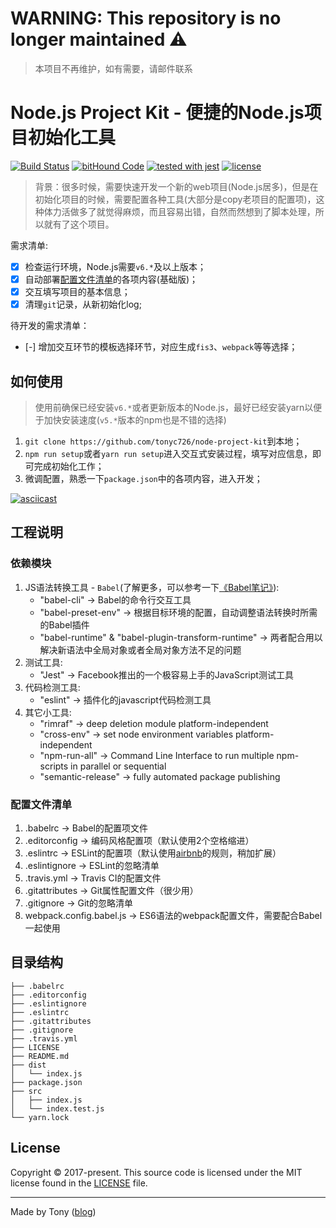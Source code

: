 # WARNING: This repository is no longer maintained :warning:

> 本项目不再维护，如有需要，请邮件联系

# Node.js Project Kit - 便捷的Node.js项目初始化工具

[![Build Status](https://travis-ci.org/tonyc726/node-project-kit.svg?style=flat-square&branch=master)](https://travis-ci.org/tonyc726/node-project-kit)
[![bitHound Code](https://www.bithound.io/github/tonyc726/node-project-kit/badges/code.svg)](https://www.bithound.io/github/tonyc726/node-project-kit)
[![tested with jest](https://img.shields.io/badge/tested_with-jest-99424f.svg)](https://github.com/facebook/jest)
[![license](https://img.shields.io/github/license/mashape/apistatus.svg?style=flat-square)](https://github.com/tonyc726/node-project-kit)

> 背景：很多时候，需要快速开发一个新的web项目(Node.js居多)，但是在初始化项目的时候，需要配置各种工具(大部分是copy老项目的配置项)，这种体力活做多了就觉得麻烦，而且容易出错，自然而然想到了脚本处理，所以就有了这个项目。

需求清单:
- [x] 检查运行环境，Node.js需要`v6.*`及以上版本；
- [x] 自动部署[配置文件清单](#配置文件清单)的各项内容(基础版)；
- [x] 交互填写项目的基本信息；
- [x] 清理`git`记录，从新初始化log;

待开发的需求清单：
- [-] 增加交互环节的模板选择环节，对应生成`fis3`、`webpack`等等选择；

## 如何使用
> 使用前确保已经安装`v6.*`或者更新版本的Node.js，最好已经安装yarn以便于加快安装速度(`v5.*`版本的npm也是不错的选择)

1. `git clone https://github.com/tonyc726/node-project-kit`到本地；
2. `npm run setup`或者`yarn run setup`进入交互式安装过程，填写对应信息，即可完成初始化工作；
3. 微调配置，熟悉一下`package.json`中的各项内容，进入开发；

[![asciicast](https://asciinema.org/a/TThXDaifGa8TANRYRR7s46cBL.png)](https://asciinema.org/a/TThXDaifGa8TANRYRR7s46cBL)

## 工程说明

### 依赖模块
1. JS语法转换工具 - `Babel`(了解更多，可以参考一下[《Babel笔记》](https://itony.net/babel-note/)):
    * "babel-cli" -> Babel的命令行交互工具
    * "babel-preset-env" -> 根据目标环境的配置，自动调整语法转换时所需的Babel插件
    * "babel-runtime" & "babel-plugin-transform-runtime" -> 两者配合用以解决新语法中全局对象或者全局对象方法不足的问题
2. 测试工具:
    * "Jest" -> Facebook推出的一个极容易上手的JavaScript测试工具
3. 代码检测工具:
    * "eslint" -> 插件化的javascript代码检测工具
4. 其它小工具:
    * "rimraf" -> deep deletion module platform-independent
    * "cross-env" -> set node environment variables platform-independent
    * "npm-run-all" -> Command Line Interface to run multiple npm-scripts in parallel or sequential
    * "semantic-release" -> fully automated package publishing

### 配置文件清单

1. .babelrc -> Babel的配置项文件
2. .editorconfig -> 编码风格配置项（默认使用2个空格缩进）
3. .eslintrc -> ESLint的配置项（默认使用[airbnb](https://github.com/sivan/javascript-style-guide/blob/master/es5/README.md)的规则，稍加扩展）
4. .eslintignore -> ESLint的忽略清单
5. .travis.yml -> Travis CI的配置文件
6. .gitattributes -> Git属性配置文件（很少用）
7. .gitignore -> Git的忽略清单
8. webpack.config.babel.js -> ES6语法的webpack配置文件，需要配合Babel一起使用

## 目录结构
```
├── .babelrc
├── .editorconfig
├── .eslintignore
├── .eslintrc
├── .gitattributes
├── .gitignore
├── .travis.yml
├── LICENSE
├── README.md
├── dist
│   └── index.js
├── package.json
├── src
│   ├── index.js
│   └── index.test.js
└── yarn.lock
```

## License

Copyright © 2017-present. This source code is licensed under the MIT license found in the
[LICENSE](./LICENSE) file.

---
Made by Tony ([blog](https://itony.net))
